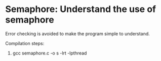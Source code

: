 # Semaphore: Understand the use of semaphore

Error checking is avoided to make the program simple to understand.

Compilation steps:
1) gcc semaphore.c -o s -lrt -lpthread
